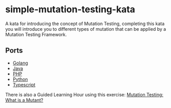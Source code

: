 # simple-mutation-testing-kata
A kata for introducing the concept of Mutation Testing, completing this kata you will introduce you to different types 
of mutation that can be applied by a Mutation Testing Framework.

## Ports

  - [Golang](./go)
  - [Java](./java)
  - [PHP](./php)
  - [Python](./python)
  - [Typescript](./typescript)

There is also a Guided Learning Hour using this exercise: [Mutation Testing: What is a Mutant?](https://github.com/armakuni/learning-hours/blob/main/mutation-testing-01-what-is-a-mutant.md)
